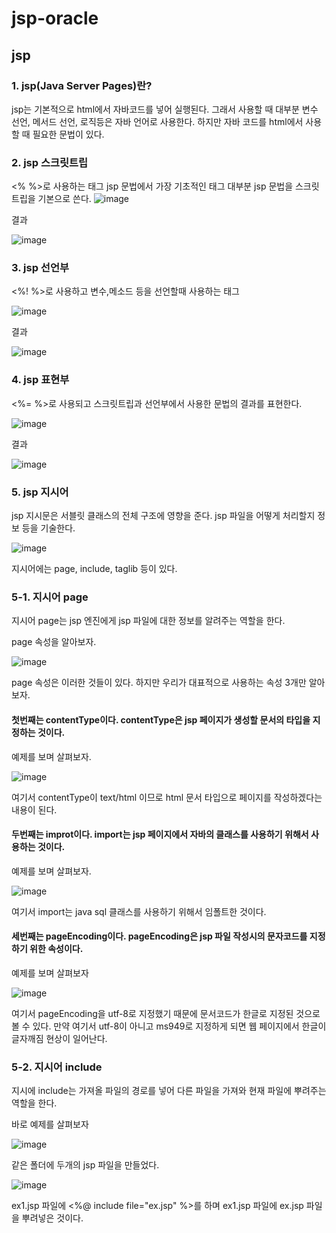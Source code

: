 # jsp-oracle
## jsp
### 1. jsp(Java Server Pages)란?
jsp는 기본적으로 html에서 자바코드를 넣어 실행된다.
그래서 사용할 때 대부분 변수 선언, 메서드 선언, 로직등은
자바 언어로 사용한다. 하지만 자바 코드를 html에서 사용할 때
필요한 문법이 있다.
### 2. jsp 스크릿트립
<% %>로 사용하는 태그
jsp 문법에서 가장 기초적인 태그
대부분 jsp 문법을 스크릿트립을 기본으로 쓴다. 
![image](https://user-images.githubusercontent.com/104752580/234433653-54eebd1b-f15d-4318-b34a-a29bec561095.png)

결과

![image](https://user-images.githubusercontent.com/104752580/234433733-0f5b4065-8ad8-4d2e-93e0-40ff8d19ab74.png)
### 3. jsp 선언부
<%! %>로 사용하고 변수,메소드 등을 선언할때 사용하는 태그

![image](https://user-images.githubusercontent.com/104752580/234434035-6bdd3313-c087-4807-8ea5-01f18233b45c.png)

결과

![image](https://user-images.githubusercontent.com/104752580/234434084-7f9763f3-2851-4b82-9432-227d423083e8.png)
### 4. jsp 표현부
<%= %>로 사용되고 스크릿트립과 선언부에서 사용한
문법의 결과를 표현한다.

![image](https://user-images.githubusercontent.com/104752580/234434193-07f3470a-ef70-430e-896e-dbba80c5678d.png)

결과

![image](https://user-images.githubusercontent.com/104752580/234434221-8efd4757-e588-486b-bb18-3957fb88c408.png)

### 5. jsp 지시어
jsp 지시문은 서블릿 클래스의 전체 구조에 영향을 준다.
jsp 파일을 어떻게 처리할지 정보 등을 기술한다.

![image](https://user-images.githubusercontent.com/104752580/234434624-21757533-7f6f-4096-8901-dad898ce8393.png)

지시어에는 page, include, taglib 등이 있다. 
### 5-1. 지시어 page
지시어 page는 jsp 엔진에게 jsp 파일에 대한 정보를 알려주는 역할을 한다.

page 속성을 알아보자.

![image](https://user-images.githubusercontent.com/104752580/234434990-038c31a6-6f83-4fa7-be68-28da6ff864df.png)

page 속성은 이러한 것들이 있다. 하지만 우리가 대표적으로 사용하는 속성 3개만 알아보자.

#### 첫번째는 contentType이다. contentType은 jsp 페이지가 생성할 문서의 타입을 지정하는 것이다.

예제를 보며 살펴보자.

![image](https://user-images.githubusercontent.com/104752580/234435951-b89adba5-9a94-4973-9b25-2e2653640ff4.png)

여기서 contentType이 text/html 이므로 html 문서 타입으로 페이지를 작성하겠다는 내용이 된다.

#### 두번째는 improt이다. import는 jsp 페이지에서 자바의 클래스를 사용하기 위해서 사용하는 것이다.

예제를 보며 살펴보자.

![image](https://user-images.githubusercontent.com/104752580/234436519-9cfa7b7a-f2aa-454f-b9e8-3d58ba5909e4.png)

여기서 import는 java sql 클래스를 사용하기 위해서 임폴트한 것이다.

#### 세번째는 pageEncoding이다. pageEncoding은 jsp 파일 작성시의 문자코드를 지정하기 위한 속성이다.

예제를 보며 살펴보자

![image](https://user-images.githubusercontent.com/104752580/234437007-588246d1-fad9-4783-bdf4-4773c5da75bc.png)

여기서 pageEncoding을 utf-8로 지정했기 때문에 문서코드가 한글로 지정된 것으로 볼 수 있다. 만약 여기서 utf-8이 아니고 ms949로 지정하게 되면 웹 페이지에서 한글이 글자깨짐 현상이 일어난다.

### 5-2. 지시어 include
지시에 include는 가져올 파일의 경로를 넣어 다른 파일을 가져와 현재 파일에 뿌려주는 역할을 한다.

바로 예제를 살펴보자

![image](https://user-images.githubusercontent.com/104752580/234438355-0d60fe06-28c7-4b46-95b4-4327e86c06b3.png)

같은 폴더에 두개의 jsp 파일을 만들었다.

![image](https://user-images.githubusercontent.com/104752580/234438425-ee587995-72ac-495e-b332-e0c66f7279eb.png)

ex1.jsp 파일에 <%@ include file="ex.jsp" %>를 하며 ex1.jsp 파일에 ex.jsp 파일을 뿌려넣은 것이다.
